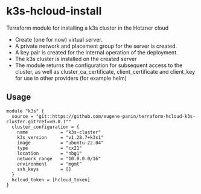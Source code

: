 # k3s-hcloud-install

Terraform module for installing a k3s cluster in the Hetzner cloud

- Create (one for now) virtual server.
- A private network and placement group for the server is created.
- A key pair is created for the internal operation of the deployment.
- The k3s cluster is installed on the created server
- The module returns the configuration for subsequent access to the cluster, as well as cluster_ca_certificate, client_certificate and client_key for use in other providers (for example helm)

## Usage

```hcl
module "k3s" {
  source = "git::https://github.com/eugene-panin/terraform-hcloud-k3s-cluster.git?ref=v0.0.1""
  cluster_configuration = {
    name            = "k3s-cluster"
    k3s_version     = "v1.28.7+k3s1"
    image           = "ubuntu-22.04"
    type            = "cx21"
    location        = "nbg1"
    network_range   = "10.0.0.0/16"
    environment     = "mgmt"
    ssh_keys        = []
  }
  hcloud_token = [hcloud_token]
}
```
